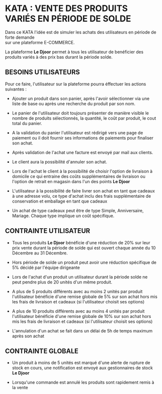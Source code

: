 # KATA : VENTE DES PRODUITS VARIÉS EN PÉRIODE DE SOLDE

Dans ce KATA l'idée est de simuler les achats des utilisateurs en période de forte demande<br>
sur une plateforme E-COMMERCE. 

La plateforme **Le Djoor** permet à tous les utilisateur de benéficier des produits variés à des prix bas durant la période solde.

## BESOINS UTILISATEURS

Pour ce faire, l'utilisateur sur la plateforme pourra éffectuer les actions suivantes : <br>

- Ajouter un produit dans son panier, après l'avoir sélectionner via une liste de base ou après une recherche du produit par son nom.

- Le panier de l'utilisateur doit toujours présenter de manière visible le nombre de produits sélectionnés, la quantité, le coût par produit, le cout total du panier.

- A la validation du panier l'utilisateur est rédirigé vers une page de paiement ou il doit fournir ses informations de paiements pour finaliser son achat.

- Après validation de l'achat une facture est envoyé par mail aux clients.

- Le client aura la possibilité d'annuler son achat.

- Lors de l'achat le client à la possibilité de choisir l'option de livraison à domicile ce qui entraine des coûts supplémentaires de livraison ou l'option de retrait en magasin dans l'un des points **Le Djoor**

- L'utilisateur à la possibilité de faire livrer son achat en tant que cadeaux à une adresse volu, ce type d'achat inclu des frais supplémentaire de conservation et emballage en tant que cadeaux

- Un achat de type cadeaux peut être de type Simple, Anniversaire, Mariage. Chaque type implique un coût spécifique. 

## CONTRAINTE UTILISATEUR

- Tous les produits  **Le Djoor** bénéficie d'une réduction de 20% sur leur prix vente durant la période de solde qui est ouvert chaque année du 10 Décembre au 31 Décembre. 

- Hors période de solde un produit peut avoir une réduction spécifique de 5% décidé par l'équipe dirigeante 

- Lors de l'achat d'un produit un utilisateur durant la période solde ne peut pendre plus de 20 unités d'un même produit.

- A plus de 5 produits différents avec au moins 2 unités par produit l'utilisateur bénéficie d'une remise globale de 5% sur son achat hors mis les frais de livraison et cadeaux (si l'utilisateur choisit ses options)

- A plus de 10 produits différents avec au moins 4 unités par produit l'utilisateur bénéficie d'une remise globale de 10% sur son achat hors mis les frais de livraison et cadeaux (si l'utilisateur choisit ses options)

- L'annulation d'un achat se fait dans un délai de 5h de temps maximum après son achat

## CONTRAINTE GLOBALE

- Un produit à moins de 5 unités est marqué d'une alerte de rupture de stock en cours, une notification est envoyé aux gestionnaires de stock **Le Djoor**

- Lorsqu'une commande est annulé les produits sont rapidement remis à la vente 